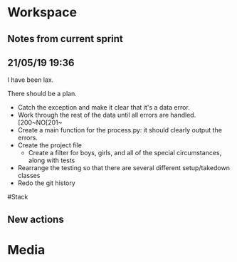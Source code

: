# Workspace 
##  Notes from current sprint 

## 21/05/19 19:36 
I have been lax.

There should be a plan.

* Catch the exception and make it clear that it's a data error.  
* Work through the rest of the data until all errors are handled. [200~NO[201~
* Create a main function for the process.py: it should clearly output the errors. 
* Create the project file 
  * Create a filter for boys, girls, and all of the special circumstances, along with tests 
* Rearrange the testing so that there are several different setup/takedown classes 
* Redo the git history 




#Stack 





##  New actions 

# Media 
